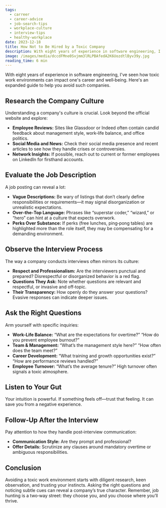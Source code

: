 ```yaml
---
tags:
  - carreer
  - career-advice
  - job-search-tips
  - workplace-culture
  - interview-tips
  - healthy-workplace
date: 2023-12-18
title: How Not to Be Hired by a Toxic Company
description: With eight years of experience in software engineering, I've seen how toxic work environments can impact one's career and well‑being. Here's an expanded guide to help you avoid such companies.
image: /images/media/dccdFMne0Svjmm3lRLPBAfedA2K6UozdtlByv39y.jpg
reading_time: 6 min
---
```


With eight years of experience in software engineering, I've seen how toxic work environments can impact one's career and well‑being. Here's an expanded guide to help you avoid such companies.

## Research the Company Culture

Understanding a company's culture is crucial. Look beyond the official website and explore:

- **Employee Reviews:** Sites like Glassdoor or Indeed often contain candid feedback about management style, work‑life balance, and office politics.
- **Social Media and News:** Check their social media presence and recent articles to see how they handle crises or controversies.
- **Network Insights:** If possible, reach out to current or former employees on LinkedIn for firsthand accounts.

## Evaluate the Job Description

A job posting can reveal a lot:

- **Vague Descriptions:** Be wary of listings that don’t clearly define responsibilities or requirements—it may signal disorganization or unrealistic expectations.
- **Over‑the‑Top Language:** Phrases like “superstar coder,” “wizard,” or “hero” can hint at a culture that expects overwork.
- **Perks Over Substance:** If perks (free lunches, ping‑pong tables) are highlighted more than the role itself, they may be compensating for a demanding environment.

## Observe the Interview Process

The way a company conducts interviews often mirrors its culture:

- **Respect and Professionalism:** Are the interviewers punctual and prepared? Disrespectful or disorganized behavior is a red flag.
- **Questions They Ask:** Note whether questions are relevant and respectful, or invasive and off‑topic.
- **Their Transparency:** How openly do they answer your questions? Evasive responses can indicate deeper issues.

## Ask the Right Questions

Arm yourself with specific inquiries:

- **Work‑Life Balance:** “What are the expectations for overtime?” “How do you prevent employee burnout?”
- **Team & Management:** “What’s the management style here?” “How often does the team meet?”
- **Career Development:** “What training and growth opportunities exist?” “How are performance reviews handled?”
- **Employee Turnover:** “What’s the average tenure?” High turnover often signals a toxic atmosphere.

## Listen to Your Gut

Your intuition is powerful. If something feels off—trust that feeling. It can save you from a negative experience.

## Follow‑Up After the Interview

Pay attention to how they handle post‑interview communication:

- **Communication Style:** Are they prompt and professional?
- **Offer Details:** Scrutinize any clauses around mandatory overtime or ambiguous responsibilities.

## Conclusion

Avoiding a toxic work environment starts with diligent research, keen observation, and trusting your instincts. Asking the right questions and noticing subtle cues can reveal a company’s true character. Remember, job hunting is a two‑way street: they choose you, and you choose where you’ll thrive.
